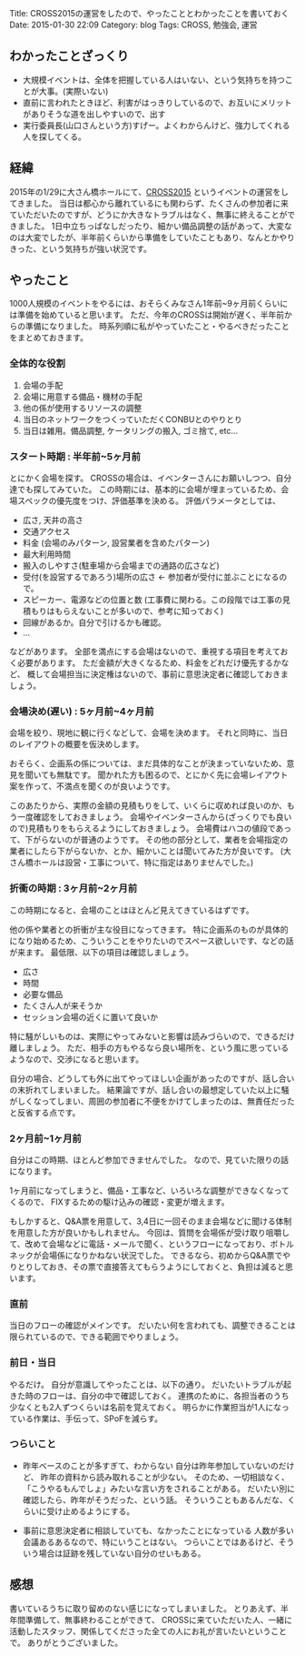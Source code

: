 Title: CROSS2015の運営をしたので、やったこととわかったことを書いておく
Date: 2015-01-30 22:09
Category: blog
Tags: CROSS, 勉強会, 運営

## わかったことざっくり
- 大規模イベントは、全体を把握している人はいない、という気持ちを持つことが大事。(実際いない)
- 直前に言われたときほど、利害がはっきりしているので、お互いにメリットがありそうな道を出しやすいので、出す
- 実行委員長(山口さんという方)すげー。よくわからんけど、強力してくれる人を探してくる。

## 経緯
2015年の1/29に大さん橋ホールにて、[CROSS2015](http://2015.cross-party.com/) というイベントの運営をしてきました。
当日は都心から離れているにも関わらず、たくさんの参加者に来ていただいたのですが、どうにか大きなトラブルはなく、無事に終えることができました。
1日中立ちっぱなしだったり、細かい備品調整の話があって、大変なのは大変でしたが、半年前くらいから準備をしていたこともあり、なんとかやりきった、という気持ちが強い状況です。

## やったこと
1000人規模のイベントをやるには、おそらくみなさん1年前~9ヶ月前くらいには準備を始めていると思います。
ただ、今年のCROSSは開始が遅く、半年前からの準備になりました。
時系列順に私がやっていたこと・やるべきだったことをまとめておきます。

### 全体的な役割
1. 会場の手配
2. 会場に用意する備品・機材の手配
3. 他の係が使用するリソースの調整
4. 当日のネットワークをつくっていただくCONBUとのやりとり
5. 当日は雑用。備品調整, ケータリングの搬入, ゴミ捨て, etc...

### スタート時期 : 半年前~5ヶ月前
とにかく会場を探す。
CROSSの場合は、イベンターさんにお願いしつつ、自分達でも探してみていた。
この時期には、基本的に会場が埋まっているため、会場スペックの優先度をつけ、評価基準を決める。
評価パラメータとしては、 

  - 広さ, 天井の高さ
  - 交通アクセス
  - 料金 (会場のみパターン, 設営業者を含めたパターン)
  - 最大利用時間
  - 搬入のしやすさ(駐車場から会場までの通路の広さなど)
  - 受付(を設営するであろう)場所の広さ ← 参加者が受付に並ぶことになるので。
  - スピーカー、電源などの位置と数 (工事費に関わる。この段階では工事の見積もりはもらえないことが多いので、参考に知っておく)
  - 回線があるか。自分で引けるかも確認。
  - ...

などがあります。
全部を満点にする会場はないので、重視する項目を考えておく必要があります。
ただ金額が大きくなるため、料金をどれだけ優先するかなど、
概して会場担当に決定権はないので、事前に意思決定者に確認しておきましょう。

### 会場決め(遅い) : 5ヶ月前~4ヶ月前
会場を絞り、現地に観に行くなどして、会場を決めます。
それと同時に、当日のレイアウトの概要を仮決めします。

おそらく、企画系の係については、まだ具体的なことが決まっていないため、意見を聞いても無駄です。
聞かれた方も困るので、とにかく先に会場レイアウト案を作って、不満点を聞くのが良いようです。

このあたりから、実際の金額の見積もりをして、いくらに収めれば良いのか、もう一度確認をしておきましょう。
会場やイベンターさんから(ざっくりでも良いので)見積もりをもらえるようにしておきましょう。
会場費はハコの値段であって、下がらないのが普通のようです。
その他の部分として、業者を会場指定の業者にしたら下がらないか、とか、細かいことは聞いてみた方が良いです。
(大さん橋ホールは設営・工事について、特に指定はありませんでした。)

### 折衝の時期 : 3ヶ月前~2ヶ月前
この時期になると、会場のことはほとんど見えてきているはずです。

他の係や業者との折衝が主な役目になってきます。
特に企画系のものが具体的になり始めるため、こういうことをやりたいのでスペース欲しいです、などの話が来ます。
最低限、以下の項目は確認しましょう。

- 広さ
- 時間
- 必要な備品
- たくさん人が来そうか
- セッション会場の近くに置いて良いか

特に騒がしいものは、実際にやってみないと影響は読みづらいので、できるだけ離しましょう。
ただ、相手の方もやるなら良い場所を、という風に思っているようなので、交渉になると思います。

自分の場合、どうしても外に出てやってほしい企画があったのですが、話し合いの末折れてしまいました。
結果論ですが、話し合いの最想定していた以上に騒がしくなってしまい、周囲の参加者に不便をかけてしまったのは、無責任だったと反省する点です。

### 2ヶ月前~1ヶ月前
自分はこの時期、ほとんど参加できませんでした。
なので、見ていた限りの話になります。

1ヶ月前になってしまうと、備品・工事など、いろいろな調整ができなくなってくるので、
FIXするための駆け込みの確認・変更が増えます。

もしかすると、Q&A票を用意して、3,4日に一回そのまま会場などに聞ける体制を用意した方が良いかもしれません。
今回は、質問を会場係が受け取り咀嚼して、改めて会場などに電話・メールで聞く、というフローになっており、ボトルネックが会場係になりかねない状況でした。
できるなら、初めからQ&A票でやりとりしておき、その票で直接答えてもらうようにしておくと、負担は減ると思います。

### 直前
当日のフローの確認がメインです。
だいたい何を言われても、調整できることは限られているので、できる範囲でやりましょう。

### 前日・当日
やるだけ。
自分が意識してやったことは、以下の通り。
だいたいトラブルが起きた時のフローは、自分の中で確認しておく。
連携のために、各担当者のうち少なくとも2人ずつくらいは名前を覚えておく。
明らかに作業担当が1人になっている作業は、手伝って、SPoFを減らす。


### つらいこと
- 昨年ベースのことが多すぎて、わからない
  自分は昨年参加していないのだけど、  昨年の資料から読み取れることが少ない。
  そのため、一切相談なく、「こうやるもんでしょ」みたいな言い方をされることがある。
  だいたい別に確認したら、昨年がそうだった、という話。
  そういうこともあるんだな、くらいに受け止めるようにする。

- 事前に意思決定者に相談していても、なかったことになっている
  人数が多い会議あるあるなので、特にいうことはない。
  つらいことではあるけど、そういう場合は証跡を残していない自分のせいもある。

## 感想

書いているうちに取り留めのない感じになってしまいました。
とりあえず、半年間準備して、無事終わることができて、
CROSSに来ていただいた人、一緒に活動したスタッフ、関係してくださった全ての人にお礼が言いたいということで。
ありがとうございました。


